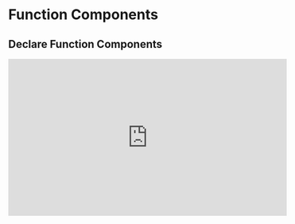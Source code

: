 <Head>
  <title>Learn React | Function Components > Declare Function Components</title>
</Head>

# Function Components

## Declare Function Components

<iframe width="560" height="315" src="https://www.youtube.com/embed/3A_KwTXZFkI" frameborder="0" allow="autoplay; encrypted-media" allowfullscreen></iframe>
